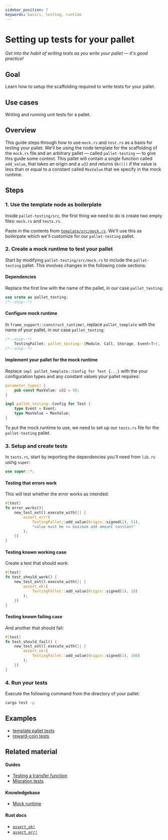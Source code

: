 ```yaml
---
sidebar_position: 7
keywords: basics, testing, runtime
---
```


# Setting up tests for your pallet 

_Get into the habit of writing tests as you write your pallet &mdash; it's good practice!_

## Goal

Learn how to setup the scaffolding required to write tests for your pallet.

## Use cases

Writing and running unit tests for a pallet.

## Overview

This guide steps through how to use `mock.rs` and `test.rs` as a basis for testing your pallet. We'll be 
using the node template for the scaffolding of the `mock.rs` file and an arbitrary pallet &mdash; called `pallet-testing` 
&mdash; to give this guide some context. This pallet will contain a single function called `add_value`, that takes an origin and 
a `u32` and returns `Ok(())` if the value is less than or equal to a constant called `MaxValue` that we specify in the mock runtime. 
 

## Steps

### 1. Use the template node as boilerplate

Inside `pallet-testing/src`, the first thing we need to do is create two empty files: `mock.rs` and `tests.rs`. 

Paste in the contents from [`template/src/mock.rs`][template-node-mock-rs]. We'll use this as boilerpate
which we'll customize for our `pallet-testing` pallet.

### 2. Create a mock runtime to test your pallet

Start by modifying `pallet-testing/src/mock.rs` to include the `pallet-testing` pallet. This involves changes in the following code sections:


#### Dependencies 

Replace the first line with the name of the pallet, in our case `pallet_testing`:

```rust
use crate as pallet_testing;
/*--snip--*/
```

#### Configure mock runtime

In `frame_support::construct_runtime!`, replace `pallet_template` with the name of your pallet, in our
case `pallet_testing`:

```rust
/*--snip--*/
	TestingPallet: pallet_testing::{Module, Call, Storage, Event<T>},
/*--snip--*/
```

#### Implement your pallet for the mock runtime

Replace `impl pallet_template::Config for Test {...}` with the your configuration types and any 
constant values your pallet requires: 

```rust
parameter_types! {
	pub const MaxValue: u32 = 50;
}

impl pallet_testing::Config for Test {
	type Event = Event;
	type MaxValue = MaxValue;
}
```
To put the mock runtime to use, we need to set up our `tests.rs` file for the `pallet-testing` pallet.

### 3. Setup and create tests

In `tests.rs`, start by importing the dependencies you'll need from `lib.rs` using `super`:

```rust
use super::*;
```

#### Testing that errors work

This will test whether the error works as intended:

```rust 
#[test]
fn error_works(){
	new_test_ext().execute_with(|| {
		assert_err!(
			TestingPallet::add_value(Origin::signed(1), 51),
			"value must be <= maximum add amount constant"
		);
	})		
}

```

#### Testing known working case

Create a test that should work:

```rust
#[test]
fn test_should_work() {
	new_test_ext().execute_with(|| {
		assert_ok!(
			TestingPallet::add_value(Origin::signed(1), 10)
		);
	})
}
```

#### Testing known failing case

And another that should fail:

```rust
#[test]
fn test_should_fail() {
	new_test_ext().execute_with(|| {
		assert_ok!(
			TestingPallet::add_value(Origin::signed(1), 100)
		);
	})
}
```

### 4. Run your tests

Execute the following command from the directory of your pallet:

```bash
cargo test -p
```

## Examples

- [template pallet tests](https://github.com/substrate-developer-hub/substrate-node-template/blob/master/pallets/template/src/tests.rs#L1-L23)
- [reward-coin tests](https://github.com/sacha-l/substrate-how-to-guides/blob/main/how-to-substrate/example-code/template-node/pallets/reward-coin/src/tests.rs#L1-L38)

## Related material

#### Guides
- [Testing a transfer function](./test-transfer)
- [Migration tests](../storage-migrations/migration-tests)

#### Knowledgebase

- [Mock runtime][mock-runtime] 

#### Rust docs
- [`assert_ok!`](https://substrate.dev/rustdocs/v3.0.0/frame_support/macro.assert_ok.html)
- [`assert_err!`](https://substrate.dev/rustdocs/v3.0.0/frame_support/macro.assert_err.html)


[template-node-mock-rs]: https://github.com/substrate-developer-hub/substrate-node-template/blob/467927bda05a56dfe57690aec93ff504a6009daa/pallets/template/src/mock.rs#L1-L61
[template-node-mock-rs]: https://github.com/substrate-developer-hub/substrate-node-template/blob/467927bda05a56dfe57690aec93ff504a6009daa/pallets/template/src/tests.rs#L1-L23
[mock-runtime]: https://substrate.dev/docs/en/knowledgebase/runtime/tests#mock-runtime-environment
